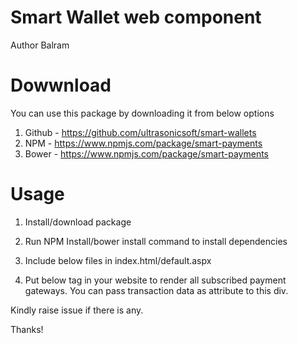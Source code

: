 ﻿# Smart Wallet web component


Author
Balram

# Dowwnload
You can use this package by downloading it from below options

1. Github - https://github.com/ultrasonicsoft/smart-wallets
2. NPM - https://www.npmjs.com/package/smart-payments
3. Bower - https://www.npmjs.com/package/smart-payments


# Usage
1. Install/download package
2. Run NPM Install/bower install command to install dependencies
2. Include below files in index.html/default.aspx
    <!-- Smart Payment Web component plug and play -->
    <script src="/Smart-Payments/public/app.js"></script>
    <script src="/Smart-Payments/public/directives/smartPayments/smartPaymentsCtrl.js"></script>
    
3. Put below tag in your website to render all subscribed payment gateways. You can pass transaction data as attribute to this div. 
    <div smart-payments data="data"></div>

Kindly raise issue if there is any.

Thanks!
